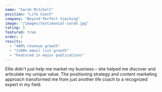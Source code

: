 ```yaml
---
name: "Sarah Mitchell"
position: "Life Coach"
company: "Beyond Perfect Coaching"
image: "/images/testimonial-sarah.jpg"
rating: 5
featured: true
order: 2
results:
  - "400% revenue growth"
  - "1200% email list growth"
  - "Featured in major publications"
---
```


Ellie didn't just help me market my business – she helped me discover and articulate my unique value. The positioning strategy and content marketing approach transformed me from just another life coach to a recognized expert in my field.
